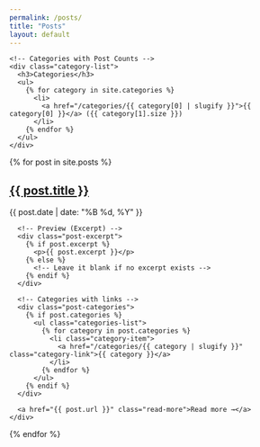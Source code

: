 ```yaml
---
permalink: /posts/
title: "Posts"
layout: default
---
```

<head>
  <link rel="stylesheet" href="{{ site.baseurl }}/assets/css/style.css">
</head>

    <!-- Categories with Post Counts -->
    <div class="category-list">
      <h3>Categories</h3>
      <ul>
        {% for category in site.categories %}
          <li>
            <a href="/categories/{{ category[0] | slugify }}">{{ category[0] }}</a> ({{ category[1].size }})
          </li>
        {% endfor %}
      </ul>
    </div>
  </div>

<div class="posts-list">
  {% for post in site.posts %}
    <div class="post-preview">
      <h2><a href="{{ post.url }}" class="post-title">{{ post.title }}</a></h2>
      <p class="post-date">{{ post.date | date: "%B %d, %Y" }}</p>

      <!-- Preview (Excerpt) -->
      <div class="post-excerpt">
        {% if post.excerpt %}
          <p>{{ post.excerpt }}</p>
        {% else %}
          <!-- Leave it blank if no excerpt exists -->
        {% endif %}
      </div>

      <!-- Categories with links -->
      <div class="post-categories">
        {% if post.categories %}
          <ul class="categories-list">
            {% for category in post.categories %}
              <li class="category-item">
                <a href="/categories/{{ category | slugify }}" class="category-link">{{ category }}</a>
              </li>
            {% endfor %}
          </ul>
        {% endif %}
      </div>

      <a href="{{ post.url }}" class="read-more">Read more →</a>
    </div>
  {% endfor %}
</div>
